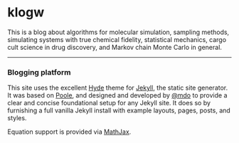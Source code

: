 # klogw

This is a blog about algorithms for molecular simulation, sampling methods, simulating systems with true chemical fidelity, statistical mechanics, cargo cult science in drug discovery, and Markov chain Monte Carlo in general.

-----

### Blogging platform

This site uses the excellent [Hyde](https://github.com/poole/hyde) theme for [Jekyll](http://jekyllrb.com), the static site generator.
It was based on [Poole](https://github.com/poole/poole), and designed and developed by [@mdo](https://twitter.com/mdo) to provide a clear and concise foundational setup for any Jekyll site.
It does so by furnishing a full vanilla Jekyll install with example layouts, pages, posts, and styles.

Equation support is provided via [MathJax](https://jekyllrb.com/docs/extras/).
